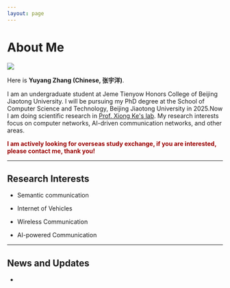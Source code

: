 ```yaml
---
layout: page
---
```


# About Me

<img src="http://zhangyuyang.top/zhangyuyang.jpg" class="floatpic">

Here is **Yuyang Zhang (Chinese, 张宇洋)**.<br>

I am an undergraduate student at Jeme Tienyow Honors College  of Beijing Jiaotong University. I will be pursuing my PhD degree at the School of Computer Science and Technology, Beijing Jiaotong University in 2025.Now I am doing scientific research in [Prof. Xiong Ke's lab](https://faculty.bjtu.edu.cn/8584/). My research interests focus on computer networks, AI-driven communication networks, and other areas.

**<font color="#990000">I am actively looking for overseas study exchange, if you are interested, please contact me, thank you!</font>**

---

## Research Interests

- Semantic communication

- Internet of Vehicles

- Wireless Communication

- AI-powered Communication

  

---

## News and Updates

- 

